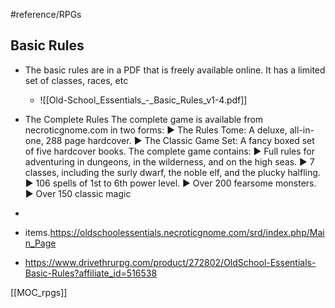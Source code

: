 #reference/RPGs 

## Basic Rules
* The basic rules are in a PDF that is freely available online.  It has a limited set of classes, races, etc
	* ![[Old-School_Essentials_-_Basic_Rules_v1-4.pdf]]

* The Complete Rules The complete game is available from necroticgnome.com in two forms: ▶ The Rules Tome: A deluxe, all-in-one, 288 page hardcover. ▶ The Classic Game Set: A fancy boxed set of five hardcover books. The complete game contains: ▶ Full rules for adventuring in dungeons, in the wilderness, and on the high seas. ▶ 7 classes, including the surly dwarf, the noble elf, and the plucky halfling. ▶ 106 spells of 1st to 6th power level. ▶ Over 200 fearsome monsters. ▶ Over 150 classic magic 
* 
* items.https://oldschoolessentials.necroticgnome.com/srd/index.php/Main_Page
* https://www.drivethrurpg.com/product/272802/OldSchool-Essentials-Basic-Rules?affiliate_id=516538

[[MOC_rpgs]]